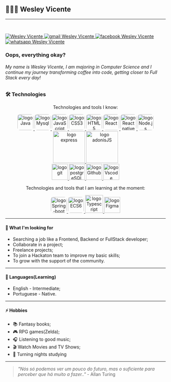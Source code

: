 ## 👨🏻‍💻 Wesley Vicente
---
</br>

<p align="left">
    <a href="https://br.linkedin.com/in/wesleyvicen">
        <img 
            alt="Wesley Vicente" 
            src="https://img.shields.io/badge/-Wesley%20Vicente-%230077b5?style=flat-square&logo=linkedin">
    </a>
    <a href="mailto:wesleyperfio01@gmail.com">
        <img 
            alt="gmail Wesley Vicente" 
            src="https://img.shields.io/badge/Gmail-%23c14438?style=flat-square&logo=gmail&logoColor=white">
    </a>
    <a href="https://www.facebook.com/WesleyVicen1535">
        <img 
            alt="facebook Wesley Vicente" 
            src="https://img.shields.io/badge/-Wesley%20Vicente-%234267b2?style=flat-square&logo=facebook&logoColor=white">
    </a>
    <a href="https://bit.ly/2EKRPWT">
        <img 
            alt="whatsapp Wesley Vicente" 
            src="https://img.shields.io/badge/-Wesley%20Vicente-%2325D366?style=flat-square&logo=whatsapp&logoColor=white">
    </a>
</p>

### Oops, everything okay?

<h6 align="left">
    My name is Wesley Vicente, I am majoring in Computer Science and I continue my journey transforming coffee into code, getting closer to Full Stack every day!
</h6>

### 🛠 Technologies

<p align="center">
Technologies and tools I know:

<p align="center">
<a href="https://docs.oracle.com/en/java/">
        <img 
            src="https://github.com/wesleyvicen/wesleyvicen/blob/master/assets/icon-java.png" 
            alt="logo Java"
            width="50px"
            style="border-radius: 8px;">
    </a>
    <a href="https://dev.mysql.com/doc/">
        <img 
            src="https://github.com/wesleyvicen/wesleyvicen/blob/master/assets/icon-mysql.svg" 
            alt="logo Mysql"
            width="50px"
            style="border-radius: 8px;">
    </a>
    <a href="https://www.javascript.com/">
        <img 
            src="https://github.com/wesleyvicen/wesleyvicen/blob/master/assets/icon-javascript.svg" 
            alt="logo JavaScript"
            width="50px"
            style="border-radius: 8px;">
    </a>
    <a href="https://developer.mozilla.org/en-US/docs/Web/CSS">
        <img 
            src="https://github.com/wesleyvicen/wesleyvicen/blob/master/assets/icon-css3.svg" 
            alt="logo CSS3"
            width="50px"
            style="border-radius: 8px;">
    </a>
    <a href="https://developer.mozilla.org/en-US/docs/Web/HTML">
        <img 
            src="https://github.com/wesleyvicen/wesleyvicen/blob/master/assets/icon-html5.svg" 
            alt="logo HTML5"
            width="50px"
            style="border-radius: 8px;">
    </a>
    <a href="https://reactjs.org/">
        <img 
            src="https://github.com/wesleyvicen/wesleyvicen/blob/master/assets/icon-react.svg"
            alt="logo React"
            width="50px"
            style="border-radius: 8px;">
    </a>
    <a href="https://reactnative.dev/">
        <img 
            src="https://github.com/wesleyvicen/wesleyvicen/blob/master/assets/icon-react-native.svg"
            alt="logo React native"
            width="50px"
            style="border-radius: 8px;">
    </a>
    <a href="https://nodejs.org/en/">
        <img 
            src="https://github.com/wesleyvicen/wesleyvicen/blob/master/assets/icon-nodejs.svg" 
            alt="logo Node.js"
            width="50px"
            style="border-radius: 8px;">
    </a>
    <a href="https://expressjs.com/">
        <img 
            src="https://github.com/wesleyvicen/wesleyvicen/blob/master/assets/icon-express2.png" 
            alt="logo express"
            width="100px">
    </a>
    <a href="https://adonisjs.com/docs/4.1/installation">
        <img 
            src="https://raw.githubusercontent.com/wesleyvicen/wesleyvicen/master/assets/icon-adonisJS.jpg" 
            alt="logo adonisJS"
            width="100px">
    </a>
    </br>
    <a href="https://git-scm.com/">
        <img 
            src="https://github.com/wesleyvicen/wesleyvicen/blob/master/assets/icon-git.svg" 
            alt="logo git"
            width="50px">
    </a>
    <a href="https://www.postgresql.org/">
        <img 
            src="https://github.com/wesleyvicen/wesleyvicen/blob/master/assets/icon-postgresql.svg" 
            alt="logo postgreSQL"
            width="50px">
    </a>
    <a href="https://github.com/">
        <img 
            src="https://github.com/wesleyvicen/wesleyvicen/blob/master/assets/icon-gitHub2.svg" 
            alt="logo Github"
            width="50px">
    </a>
    <a href="https://code.visualstudio.com/">
        <img 
            src="https://github.com/wesleyvicen/wesleyvicen/blob/master/assets/icon-vscode.svg" 
            alt="logo Vscode"
            width="50px">
    </a>
</p>
<p align="center">
Technologies and tools that I am learning at the moment:
    <p align="center">
<a href="https://docs.spring.io/spring-boot/docs/current/reference/htmlsingle/">
        <img 
            src="https://github.com/wesleyvicen/wesleyvicen/blob/master/assets/icon-springboot.png" 
            alt="logo Spring-boot"
            width="50px"
            style="border-radius: 8px;">
    </a>
    <a href="http://www.ecma-international.org/ecma-262/6.0/">
        <img 
            src="https://github.com/wesleyvicen/wesleyvicen/blob/master/assets/icon-ecmascript6.svg" 
            alt="logo ECS6"
            width="50px"
            style="border-radius: 8px;">
    </a>
     <a href="https://www.typescriptlang.org/">
        <img 
            src="https://github.com/wesleyvicen/wesleyvicen/blob/master/assets/icon-typescript.png"
            alt="logo Typescript"
            width="56px">
    </a>
     <a href="https://www.figma.com/">
        <img 
            src="https://github.com/wesleyvicen/wesleyvicen/blob/master/assets/icon-figma.svg" 
            alt="logo Figma"
            width="50px">
    </a>
    </p>
</p>

---
#### 🚧 What I'm looking for

- Searching a job like a Frontend, Backend or FullStack developer;
- Collaborate in a project;
- Freelance projects;
- To join a Hackaton team to improve my basic skills;
- To grow with the support of the community.




---
#### 💬 Languages(Learning)

- English - Intermediate;
- Portuguese - Native.

---
#### ⚡ Hobbies

- 📚 Fantasy books;
- 🎮 RPG games(Zelda);
- 🎧 Listening to good music;
- 🎬 Watch Movies and TV Shows;
- 🧟 Turning nights studying

---

> *"Nós só podemos ver um pouco do futuro, mas o suficiente para perceber que há muito a fazer.."* - Allan Turing
